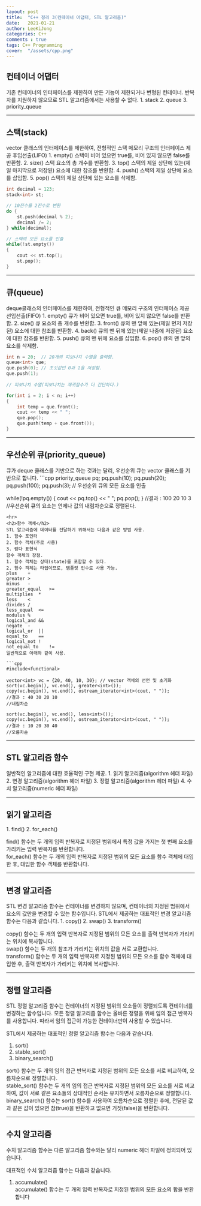 ```yaml
---
layout: post
title:  "C++ 정리 3(컨테이너 어댑터, STL 알고리즘)"
date:   2021-01-21
author: LeeKiJong
categories: C++
comments : true
tags: C++ Programming
cover:  "/assets/cpp.png"
---
```

<h2>컨테이너 어댑터</h2>
기존 컨테이너의 인터페이스를 제한하여 만든 기능이 제한되거나 변형된 컨테이너.  
반복자를 지원하지 않으므로 STL 알고리즘에서는 사용할 수 없다.  
1. stack  
2. queue  
3. priority_queue  
<hr>
<h2>스택(stack)</h2>
vector 클래스의 인터페이스를 제한하여, 전형적인 스택 메모리 구조의 인터페이스 제공  
후입선출(LIFO)  
1. empty()	스택이 비어 있으면 true를, 비어 있지 않으면 false를 반환함.  
2. size()	스택 요소의 총 개수를 반환함.  
3. top()	스택의 제일 상단에 있는(제일 마지막으로 저장된) 요소에 대한 참조를 반환함.  
4. push()	스택의 제일 상단에 요소를 삽입함.  
5. pop()	스택의 제일 상단에 있는 요소를 삭제함.  
  
```cpp
int decimal = 123;
stack<int> st;

// 10진수를 2진수로 변환
do {
    st.push(decimal % 2);
    decimal /= 2;
} while(decimal);

// 스택의 모든 요소를 인출
while(!st.empty())
{
    cout << st.top();
    st.pop();
}
```
<hr>
<h2>큐(queue)</h2>
deque클래스의 인터페이스를 제한하여, 전형적인 큐 메모리 구조의 인터페이스 제공  
선입선출(FIFO)  
1. empty()	큐가 비어 있으면 true를, 비어 있지 않으면 false를 반환함.  
2. size()	큐 요소의 총 개수를 반환함.  
3. front()	큐의 맨 앞에 있는(제일 먼저 저장된) 요소에 대한 참조를 반환함.  
4. back()	큐의 맨 뒤에 있는(제일 나중에 저장된) 요소에 대한 참조를 반환함.  
5. push()	큐의 맨 뒤에 요소를 삽입함.  
6. pop()	큐의 맨 앞의 요소를 삭제함.  
  
```cpp
int n = 20;  // 20개의 피보나치 수열을 출력함.
queue<int> que;
que.push(0); // 초깃값인 0과 1을 저장함.
que.push(1);
 
// 피보나치 수열(피보나치는 재귀함수가 더 간단하다.)

for(int i = 2; i < n; i++)
{
    int temp = que.front();
    cout << temp << " ";
    que.pop();
    que.push(temp + que.front());
}
```
<hr>
<h2>우선순위 큐(priority_queue)</h2>
큐가 deque 클래스를 기반으로 하는 것과는 달리, 우선순위 큐는 vector 클래스를 기반으로 합니다.
```cpp
priority_queue<int> pq;
pq.push(10);
pq.push(20);
pq.push(100);
pq.push(3);
// 우선순위 큐의 모든 요소를 인출

while(!pq.empty())
{
    cout << pq.top() << " ";
    pq.pop();
}
//결과 : 100 20 10 3
//우선순위 큐의 요소는 언제나 값의 내림차순으로 정렬된다.
```
<hr>
<h2>함수 객체</h2>
STL 알고리즘에 데이터를 전달하기 위해서는 다음과 같은 방법 사용.  
1. 함수 포인터  
2. 함수 객체(주로 사용)  
3. 람다 표현식  
함수 객체의 장점.  
1. 함수 객체는 상태(state)를 포함할 수 있다.  
2. 함수 객체는 타입이므로, 템플릿 인수로 사용 가능.  
plus	+  
greater	>  
minus	-	  
greater_equal	>=  
multiplies	*	  
less	<  
divides	/	  
less_equal	<=  
modulus	%	  
logical_and	&&  
negate	-	  
logical_or	||  
equal_to	==	  
logical_not	!  
not_equal_to	!=  
일반적으로 아래와 같이 사용.  
  
```cpp
#include<functional>

vector<int> vc = {20, 40, 10, 30}; // vector 객체의 선언 및 초기화
sort(vc.begin(), vc.end(), greater<int>());
copy(vc.begin(), vc.end(), ostream_iterator<int>(cout, " "));
//결과 : 40 30 20 10 
//내림차순

sort(vc.begin(), vc.end(), less<int>());
copy(vc.begin(), vc.end(), ostream_iterator<int>(cout, " "));
//결과 : 10 20 30 40 
//오름차순
```
<hr>
<h2>STL 알고리즘 함수</h2>
일반적인 알고리즘에 대한 효율적인 구현 제공.  
1. 읽기 알고리즘(algorithm 헤더 파일)  
2. 변경 알고리즘(algorithm 헤더 파일)  
3. 정렬 알고리즘(algorithm 헤더 파일)  
4. 수치 알고리즘(numeric 헤더 파일)  
<hr>
<h2>읽기 알고리즘</h2>
1. find()  
2. for_each()  
  
find() 함수는 두 개의 입력 반복자로 지정된 범위에서 특정 값을 가지는 첫 번째 요소를 가리키는 입력 반복자를 반환합니다.  
for_each() 함수는 두 개의 입력 반복자로 지정된 범위의 모든 요소를 함수 객체에 대입한 후, 대입한 함수 객체를 반환합니다.
<hr>
<h2>변경 알고리즘</h2>
STL 변경 알고리즘 함수는 컨테이너를 변경하지 않으며, 컨테이너의 지정된 범위에서 요소의 값만을 변경할 수 있는 함수입니다.  
STL에서 제공하는 대표적인 변경 알고리즘 함수는 다음과 같습니다.  
1. copy()  
2. swap()  
3. transform()  
  
copy() 함수는 두 개의 입력 반복자로 지정된 범위의 모든 요소를 출력 반복자가 가리키는 위치에 복사합니다.  
swap() 함수는 두 개의 참조가 가리키는 위치의 값을 서로 교환합니다.  
transform() 함수는 두 개의 입력 반복자로 지정된 범위의 모든 요소를 함수 객체에 대입한 후, 출력 반복자가 가리키는 위치에 복사합니다.  
<hr>
<h2>정렬 알고리즘</h2>
STL 정렬 알고리즘 함수는 컨테이너의 지정된 범위의 요소들이 정렬되도록 컨테이너를 변경하는 함수입니다.  
모든 정렬 알고리즘 함수는 올바른 정렬을 위해 임의 접근 반복자를 사용합니다.  
따라서 임의 접근이 가능한 컨테이너만이 사용할 수 있습니다.  
  
STL에서 제공하는 대표적인 정렬 알고리즘 함수는 다음과 같습니다.  
1. sort()  
2. stable_sort()  
3. binary_search()  
  
sort() 함수는 두 개의 임의 접근 반복자로 지정된 범위의 모든 요소를 서로 비교하여, 오름차순으로 정렬합니다.  
stable_sort() 함수는 두 개의 임의 접근 반복자로 지정된 범위의 모든 요소를 서로 비교하여, 값이 서로 같은 요소들의 상대적인 순서는 유지하면서 오름차순으로 
정렬합니다.  
binary_search() 함수는 sort() 함수를 사용하여 오름차순으로 정렬한 후에, 전달된 값과 같은 값이 있으면 참(true)을 반환하고 없으면 거짓(false)을 반환합니다.
<hr>
<h2>수치 알고리즘</h2>
수치 알고리즘 함수는 다른 알고리즘 함수와는 달리 numeric 헤더 파일에 정의되어 있습니다.  
  
대표적인 수치 알고리즘 함수는 다음과 같습니다.  
1. accumulate()  
accumulate() 함수는 두 개의 입력 반복자로 지정된 범위의 모든 요소의 합을 반환합니다  

